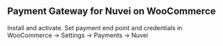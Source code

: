 ## Payment Gateway for Nuvei on WooCommerce ##

Install and activate. Set payment end point and credentials in WooCommerce -> Settings -> Payments -> Nuvei
